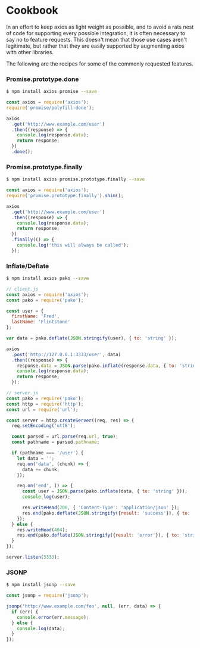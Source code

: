 # Cookbook

In an effort to keep axios as light weight as possible, and to avoid a rats nest of code for supporting every possible integration, it is often necessary to say no to feature requests. This doesn't mean that those use cases aren't legitimate, but rather that they are easily supported by augmenting axios with other libraries.

The following are the recipes for some of the commonly requested features.

### Promise.prototype.done

```bash
$ npm install axios promise --save
```

```js
const axios = require('axios');
require('promise/polyfill-done');

axios
  .get('http://www.example.com/user')
  .then((response) => {
    console.log(response.data);
    return response;
  })
  .done();
```

### Promise.prototype.finally

```bash
$ npm install axios promise.prototype.finally --save
```

```js
const axios = require('axios');
require('promise.prototype.finally').shim();

axios
  .get('http://www.example.com/user')
  .then((response) => {
    console.log(response.data);
    return response;
  })
  .finally(() => {
    console.log('this will always be called');
  });
```

### Inflate/Deflate

```bash
$ npm install axios pako --save
```

```js
// client.js
const axios = require('axios');
const pako = require('pako');

const user = {
  firstName: 'Fred',
  lastName: 'Flintstone'
};

var data = pako.deflate(JSON.stringify(user), { to: 'string' });

axios
  .post('http://127.0.0.1:3333/user', data)
  .then((response) => {
    response.data = JSON.parse(pako.inflate(response.data, { to: 'string' }));
    console.log(response.data);
    return response;
  });
```

```js
// server.js
const pako = require('pako');
const http = require('http');
const url = require('url');

const server = http.createServer((req, res) => {
  req.setEncoding('utf8');

  const parsed = url.parse(req.url, true);
  const pathname = parsed.pathname;

  if (pathname === '/user') {
    let data = '';
    req.on('data', (chunk) => {
      data += chunk;
    });

    req.on('end', () => {
      const user = JSON.parse(pako.inflate(data, { to: 'string' }));
      console.log(user);

      res.writeHead(200, { 'Content-Type': 'application/json' });
      res.end(pako.deflate(JSON.stringify({result: 'success'}), { to: 'string' }));
    });
  } else {
    res.writeHead(404);
    res.end(pako.deflate(JSON.stringify({result: 'error'}), { to: 'string' }));
  }
});

server.listen(3333);
```

### JSONP

```bash
$ npm install jsonp --save
```

```js
const jsonp = require('jsonp');

jsonp('http://www.example.com/foo', null, (err, data) => {
  if (err) {
    console.error(err.message);
  } else {
    console.log(data);
  }
});
```
